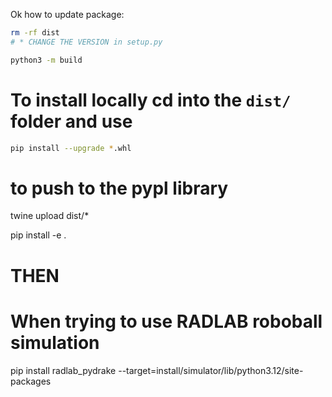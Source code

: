 Ok how to update package: 

```sh
rm -rf dist 
# * CHANGE THE VERSION in setup.py 

python3 -m build 
```

# To install locally cd into the `dist/` folder and use 
```sh
pip install --upgrade *.whl
```

# to push to the pypl library
twine upload dist/*

pip install -e . 

# THEN 
# When trying to use RADLAB roboball simulation 
pip install radlab_pydrake --target=install/simulator/lib/python3.12/site-packages 
```




 

 